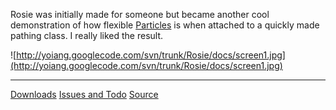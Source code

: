 Rosie was initially made for someone but became another cool demonstration of how flexible [Particles](Particles.md) is when attached to a quickly made pathing class. I really liked the result.


![http://yoiang.googlecode.com/svn/trunk/Rosie/docs/screen1.jpg](http://yoiang.googlecode.com/svn/trunk/Rosie/docs/screen1.jpg)
> 
---

[Downloads](http://code.google.com/p/yoiang/downloads/list?q=label:Rosie)
[Issues and Todo](http://code.google.com/p/yoiang/issues/list?q=label:Rosie)
[Source](http://code.google.com/p/yoiang/source/browse)
